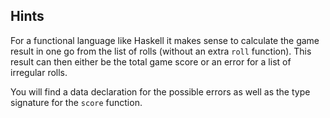 ## Hints

For a functional language like Haskell it makes sense to calculate the game result in one go from the list of rolls (without an extra `roll` function).
This result can then either be the total game score or an error for a list of irregular rolls.

You will find a data declaration for the possible errors as well as the type signature for the `score` function.
